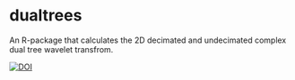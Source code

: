 # dualtrees
An R-package that calculates the 2D decimated and undecimated complex dual tree wavelet transfrom.



[![DOI](https://zenodo.org/badge/217490358.svg)](https://zenodo.org/badge/latestdoi/217490358)

